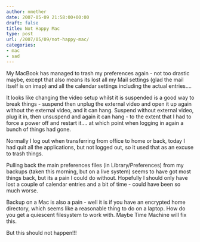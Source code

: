 ```yaml
---
author: nmether
date: 2007-05-09 21:58:00+00:00
draft: false
title: Not Happy Mac
type: post
url: /2007/05/09/not-happy-mac/
categories:
- mac
- sad
---
```


My MacBook has managed to trash my preferences again - not too drastic maybe,
except that also means its lost all my Mail settings (glad the mail itself is
on imap) and all the calendar settings including the actual entries....  
  
It looks like changing the video setup whilst it is suspended is a good way to
break things - suspend then unplug the external video and open it up again
without the external video, and it can hang.  Suspend without external video,
plug it in, then unsuspend and again it can hang - to the extent that I had to
force a power off and restart it.... at which point when logging in again a
bunch of things had gone.  
  
Normally I log out when transferring from office to home or back, today I had
quit all the applications, but not logged out, so it used that as an excuse to
trash things.  
  
Pulling back the main preferences files (in Library/Preferences) from my
backups (taken this morning, but on a live system) seems to have got most
things back, but its a pain I could do without.  Hopefully I should only have
lost a couple of calendar entries and a bit of time - could have been so much
worse.  
  
Backup on a Mac is also a pain - well it is if you have an encrypted home
directory, which seems like a reasonable thing to do on a laptop.  How do you
get a quiescent filesystem to work with.  Maybe Time Machine will fix this.  
  
But this should not happen!!!
